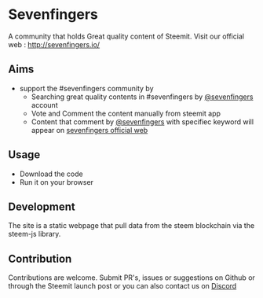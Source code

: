 # Sevenfingers
A community that holds Great quality content of Steemit. Visit our official web : http://sevenfingers.io/

## Aims
- support the #sevenfingers community by
  - Searching great quality contents in #sevenfingers by [@sevenfingers](http://steemit.com/@sevenfingers) account
  - Vote and Comment the content manually from steemit app
  - Content that comment by [@sevenfingers](http://steemit.com/@sevenfingers) with specifiec keyword will appear on [sevenfingers official web](http://sevenfingers.io/)

## Usage
- Download the code
- Run it on your browser

## Development
The site is a static webpage that pull data from the steem blockchain via the steem-js library.


## Contribution
Contributions are welcome. Submit PR's, issues or suggestions on Github or through the Steemit launch post or you can also contact us on [Discord](https://discord.gg/5smBXb8)

